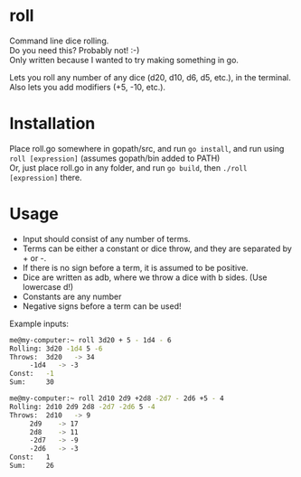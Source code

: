 # roll
Command line dice rolling.  
Do you need this? Probably not! :-)  
Only written because I wanted to try making something in go.

Lets you roll any number of any dice (d20, d10, d6, d5, etc.), in the terminal.  
Also lets you add modifiers (+5, -10, etc.).


# Installation
Place roll.go somewhere in gopath/src, and run `go install`, and run using `roll [expression]` (assumes gopath/bin added to PATH)  
Or, just place roll.go in any folder, and run `go build`, then `./roll [expression]` there.

# Usage
* Input should consist of any number of terms.  
* Terms can be either a constant or dice throw, and they are separated by + or -.  
* If there is no sign before a term, it is assumed to be positive.  
* Dice are written as adb, where we throw a dice with b sides. (Use lowercase d!)  
* Constants are any number  
* Negative signs before a term can be used!  

Example inputs:
```bash
me@my-computer:~ roll 3d20 + 5 - 1d4 - 6
Rolling: 3d20 -1d4 5 -6
Throws:	 3d20 	-> 34
	 -1d4 	-> -3
Const:	 -1
Sum: 	 30
```

```bash
me@my-computer:~ roll 2d10 2d9 +2d8 -2d7 - 2d6 +5 - 4
Rolling: 2d10 2d9 2d8 -2d7 -2d6 5 -4
Throws:	 2d10 	-> 9
	 2d9 	-> 17
	 2d8 	-> 11
	 -2d7 	-> -9
	 -2d6 	-> -3
Const:	 1
Sum: 	 26
```





